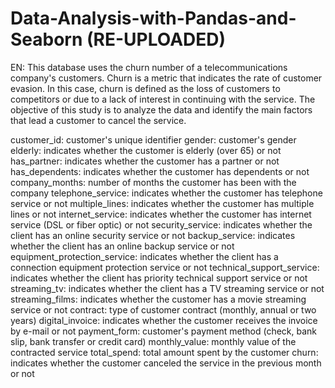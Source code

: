 # Data-Analysis-with-Pandas-and-Seaborn (RE-UPLOADED)

EN: This database uses the churn number of a telecommunications company's customers. Churn is a metric that indicates the rate of customer evasion. In this case, churn is defined as the loss of customers to competitors or due to a lack of interest in continuing with the service. The objective of this study is to analyze the data and identify the main factors that lead a customer to cancel the service.

customer_id: customer's unique identifier
gender: customer's gender
elderly: indicates whether the customer is elderly (over 65) or not
has_partner: indicates whether the customer has a partner or not
has_dependents: indicates whether the customer has dependents or not
company_months: number of months the customer has been with the company
telephone_service: indicates whether the customer has telephone service or not
multiple_lines: indicates whether the customer has multiple lines or not
internet_service: indicates whether the customer has internet service (DSL or fiber optic) or not
security_service: indicates whether the client has an online security service or not
backup_service: indicates whether the client has an online backup service or not
equipment_protection_service: indicates whether the client has a connection equipment protection service or not
technical_support_service: indicates whether the client has priority technical support service or not
streaming_tv: indicates whether the client has a TV streaming service or not
streaming_films: indicates whether the customer has a movie streaming service or not
contract: type of customer contract (monthly, annual or two years)
digital_invoice: indicates whether the customer receives the invoice by e-mail or not
payment_form: customer's payment method (check, bank slip, bank transfer or credit card)
monthly_value: monthly value of the contracted service
total_spend: total amount spent by the customer
churn: indicates whether the customer canceled the service in the previous month or not
